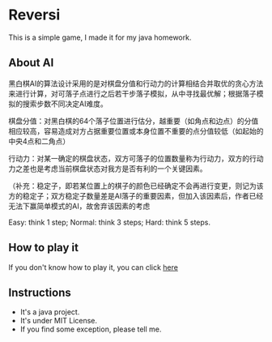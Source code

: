 # Reversi

This is a simple game, I made it for my java homework.

## About AI


黑白棋AI的算法设计采用的是对棋盘分值和行动力的计算相结合并取优的贪心方法来进行计算，对可落子点进行之后若干步落子模拟，从中寻找最优解；根据落子模拟的搜索步数不同决定AI难度。

棋盘分值：对黑白棋的64个落子位置进行估分，越重要（如角点和边点）的分值相应较高，容易造成对方占据重要位置或本身位置不重要的点分值较低（如起始的中央4点和二角点）

行动力：对某一确定的棋盘状态，双方可落子的位置数量称为行动力，双方的行动力之差也是考虑当前棋盘状态对我方是否有利的一个关键因素。

（补充：稳定子，即若某位置上的棋子的颜色已经确定不会再进行变更，则记为该方的稳定子；双方稳定子数量差是AI落子的重要因素，但加入该因素后，作者已经无法下赢简单模式的AI，故舍弃该因素的考虑

Easy: think 1 step; Normal: think 3 steps; Hard: think 5 steps.

## How to play it

If you don't know how to play it, you can click [here](https://en.wikipedia.org/wiki/Reversi)

## Instructions
* It's a java project.
* It's under MIT License.
* If you find some exception, please tell me.
